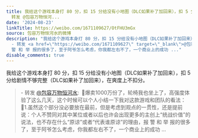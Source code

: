 ```yaml
---
title: 我给这个游戏本身打 80 分，扣 15 分给没有小地图（DLC如果补了加回来），扣 5 分给剧情不够完整（DLC如果补了加回来），在爽度上不扣分。 -
  转发 @包容万物恒河...
date: '2024-08-23'
linkTitle: https://weibo.com/1671109627/OtFHU3mGx
source: 包容万物恒河水的微博
description: "我给这个游戏本身打 80 分，扣 15 分给没有小地图（DLC如果补了加回来），扣 5 分给剧情不够完整（DLC如果补了加回来），在爽度上不扣分。<br><blockquote>
  - 转发 <a href=\"https://weibo.com/1671109627\" target=\"_blank\">@包容万物恒河水</a>: \U0001F53B爆卖1000万份了，轮椅我也坐上了，高强度体验了这么几天，这个时候可以个人小结一下我对这款游戏和团队的看法：<br>\U0001F53B1.虽然这个部分没必要放在最前，但是考虑到观点的一贯性，还是提前说：个人不赞同对其中某位或者以后也许会出现更多的主创上“统战价值”的说法，也不存在什么“原谅”或者“代表谁原谅”的理由，报
  警 和 举 报的很多了，至于阿爷怎么考虑，你我都左右不了，一个商业上的成功 ..."
disable_comments: true
---
```

我给这个游戏本身打 80 分，扣 15 分给没有小地图（DLC如果补了加回来），扣 5 分给剧情不够完整（DLC如果补了加回来），在爽度上不扣分。<br><blockquote> - 转发 <a href="https://weibo.com/1671109627" target="_blank">@包容万物恒河水</a>: 🔻爆卖1000万份了，轮椅我也坐上了，高强度体验了这么几天，这个时候可以个人小结一下我对这款游戏和团队的看法：<br>🔻1.虽然这个部分没必要放在最前，但是考虑到观点的一贯性，还是提前说：个人不赞同对其中某位或者以后也许会出现更多的主创上“统战价值”的说法，也不存在什么“原谅”或者“代表谁原谅”的理由，报 警 和 举 报的很多了，至于阿爷怎么考虑，你我都左右不了，一个商业上的成功 ...